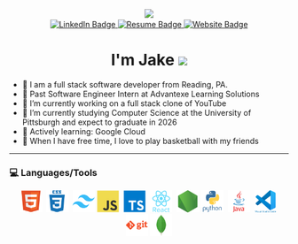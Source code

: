 <div id="header" align="center" border="none">
    <img   src="https://media.giphy.com/media/v1.Y2lkPTc5MGI3NjExZG9pbmZtaXgwZnJtbGhnZnc2ZDQ5NHQ0aTFrano5OXoybnJkcXJsaSZlcD12MV9pbnRlcm5hbF9naWZfYnlfaWQmY3Q9Zw/S9LOCaxy7KXr7n8hVP/giphy.gif" width="250"/>
  <div id="badges">
    <a href="https://www.linkedin.com/in/jakekressley/">
      <img src="https://img.shields.io/badge/LinkedIn-blue?style=for-the-badge&logo=linkedin&logoColor=white" alt="LinkedIn Badge"/>
    </a>
    <a href="https://github.com/jakekressley/jakekressley/blob/main/Jake_Kressley_Resume.pdf">
      <img src="https://img.shields.io/badge/Resume-hotpink?style=for-the-badge" alt="Resume Badge"/>
    </a>
    <a href="https://www.jakekressley.com">
      <img src="https://img.shields.io/badge/Website-purple?style=for-the-badge" alt="Website Badge"/>
    </a>
  </div>
  <div>
    <h1>I'm Jake
      <img src="https://media.giphy.com/media/hvRJCLFzcasrR4ia7z/giphy.gif" width="30px"/>
    </h1>
  </div>
</div>


- 🌆 I am a full stack software developer from Reading, PA.
- :briefcase: Past Software Engineer Intern at Advantexe Learning Solutions
- 🔭 I’m currently working on a full stack clone of YouTube
- 🌱 I’m currently studying Computer Science at the University of Pittsburgh and expect to graduate in 2026
- 🤔 Actively learning: Google Cloud
- 🏀 When I have free time, I love to play basketball with my friends

---
### 💻  Languages/Tools

<div display="flex" align="center">
  <img src="https://github.com/devicons/devicon/blob/master/icons/html5/html5-original.svg" title="HTML5" alt="HTML" width="40" height="40"/>&nbsp;
  <img src="https://github.com/devicons/devicon/blob/master/icons/css3/css3-plain-wordmark.svg"  title="CSS3" alt="CSS" width="40" height="40"/>&nbsp;
  <img src="https://github.com/devicons/devicon/blob/master/icons/tailwindcss/tailwindcss-original.svg" title="Tailwind" alt="Tailwind" width="40" height="40"/>
  <img src="https://github.com/devicons/devicon/blob/master/icons/javascript/javascript-original.svg" title="JavaScript" alt="JavaScript" width="40" height="40"/>&nbsp;
  <img src="https://github.com/devicons/devicon/blob/master/icons/typescript/typescript-original.svg" title="TypeScript" alt="TypeScript" width="40" height="40"/>&nbsp;
  <img src="https://github.com/devicons/devicon/blob/master/icons/react/react-original-wordmark.svg" title="React" alt="React" width="40" height="40"/>&nbsp;
  <img src="https://github.com/devicons/devicon/blob/master/icons/nodejs/nodejs-original.svg" title="Node" alt="Node" width="40" height="40"/>
  <img src="https://github.com/devicons/devicon/blob/master/icons/python/python-original-wordmark.svg" title="Python" alt="Python" width="40" height="40"/>&nbsp;
  <img src="https://github.com/devicons/devicon/blob/master/icons/java/java-original-wordmark.svg" title="Java" alt="Java" width="40" height="40"/>&nbsp;
  <img src="https://github.com/devicons/devicon/blob/master/icons/vscode/vscode-original-wordmark.svg" title="VSCode" alt="VSCode" width="40" height="40"/>&nbsp;
  <img src="https://github.com/devicons/devicon/blob/master/icons/git/git-plain-wordmark.svg" title="Git" alt="Git" width="40" height="40"/>
  <img src="https://github.com/devicons/devicon/blob/master/icons/mongodb/mongodb-original.svg" title="MongoDB" alt="MongoDB" width="40" height="40"/>
</div>
